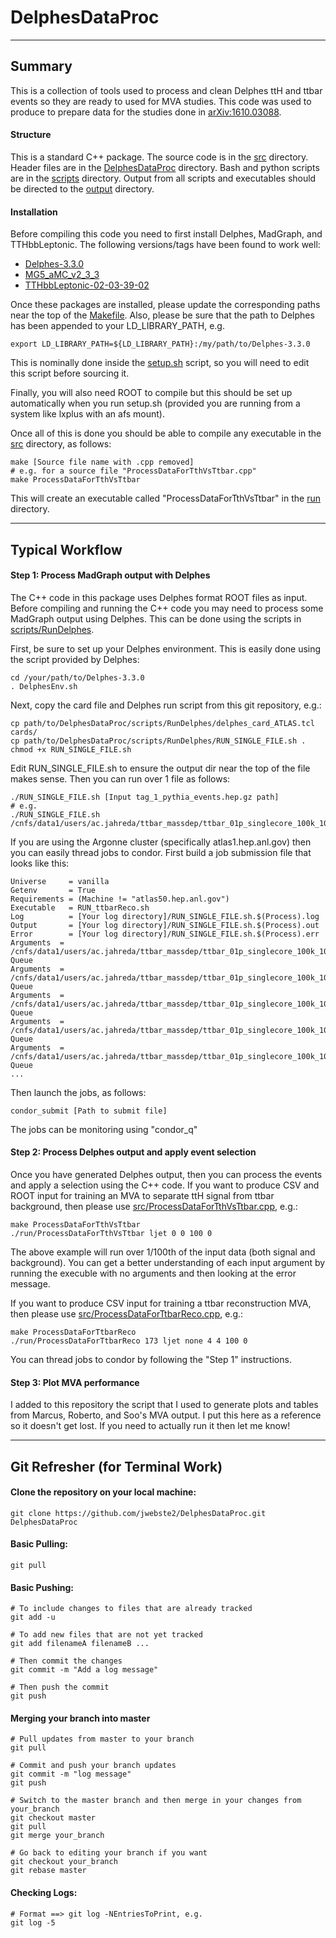 # DelphesDataProc

***
## Summary
This is a collection of tools used to process and clean Delphes ttH and ttbar events so they are ready to used for MVA studies. This code was used to produce to prepare data for the studies done in [arXiv:1610.03088](https://arxiv.org/abs/1610.03088).

#### Structure
This is a standard C++ package. The source code is in the [src](src/) directory. Header files are in the [DelphesDataProc](DelphesDataProc/) directory. Bash and python scripts are in the [scripts](scripts/) directory. Output from all scripts and executables should be directed to the [output](output/) directory.

#### Installation
Before compiling this code you need to first install Delphes, MadGraph, and TTHbbLeptonic. The following versions/tags have been found to work well:

* [Delphes-3.3.0](https://github.com/delphes/delphes/releases/tag/3.3.0)
* [MG5\_aMC\_v2\_3\_3](https://launchpad.net/mg5amcnlo/2.0/2.3.x/+download/MG5_aMC_v2.3.3.tar.gz)
* [TTHbbLeptonic-02-03-39-02](https://svnweb.cern.ch/cern/wsvn/atlasphys-hsg8/Physics/Higgs/HSG8/AnalysisCode/TTHbbLeptonic/tags/TTHbbLeptonic-02-03-39-02/)

Once these packages are installed, please update the corresponding paths near the top of the [Makefile](Makefile). Also, please be sure that the path to Delphes has been appended to your LD\_LIBRARY\_PATH, e.g.

    export LD_LIBRARY_PATH=${LD_LIBRARY_PATH}:/my/path/to/Delphes-3.3.0

This is nominally done inside the [setup.sh](setup.sh) script, so you will need to edit this script before sourcing it.

Finally, you will also need ROOT to compile but this should be set up automatically when you run setup.sh (provided you are running from a system like lxplus with an afs mount). 

Once all of this is done you should be able to compile any executable in the [src](src/) directory, as follows:

    make [Source file name with .cpp removed]
    # e.g. for a source file "ProcessDataForTthVsTtbar.cpp"
    make ProcessDataForTthVsTtbar

This will create an executable called "ProcessDataForTthVsTtbar" in the [run](run/) directory.

***
## Typical Workflow

#### Step 1: Process MadGraph output with Delphes
The C++ code in this package uses Delphes format ROOT files as input. Before compiling and running the C++ code you may need to process some MadGraph output using Delphes. This can be done using the scripts in [scripts/RunDelphes](scripts/RunDelphes/).

First, be sure to set up your Delphes environment. This is easily done using the script provided by Delphes:

    cd /your/path/to/Delphes-3.3.0
    . DelphesEnv.sh

Next, copy the card file and Delphes run script from this git repository, e.g.:

    cp path/to/DelphesDataProc/scripts/RunDelphes/delphes_card_ATLAS.tcl cards/
    cp path/to/DelphesDataProc/scripts/RunDelphes/RUN_SINGLE_FILE.sh .
    chmod +x RUN_SINGLE_FILE.sh

Edit RUN_SINGLE_FILE.sh to ensure the output dir near the top of the file makes sense. Then you can run over 1 file as follows:

    ./RUN_SINGLE_FILE.sh [Input tag_1_pythia_events.hep.gz path]
    # e.g.
    ./RUN_SINGLE_FILE.sh /cnfs/data1/users/ac.jahreda/ttbar_massdep/ttbar_01p_singlecore_100k_10_mass160_Feb23_111252/ttbar_01p/Events/run_01/tag_1_pythia_events.hep.gz

If you are using the Argonne cluster (specifically atlas1.hep.anl.gov) then you can easily thread jobs to condor. First build a job submission file that looks like this:

    Universe     = vanilla
    Getenv       = True
    Requirements = (Machine != "atlas50.hep.anl.gov")
    Executable   = RUN_ttbarReco.sh
    Log          = [Your log directory]/RUN_SINGLE_FILE.sh.$(Process).log
    Output       = [Your log directory]/RUN_SINGLE_FILE.sh.$(Process).out
    Error        = [Your log directory]/RUN_SINGLE_FILE.sh.$(Process).err
    Arguments  =  /cnfs/data1/users/ac.jahreda/ttbar_massdep/ttbar_01p_singlecore_100k_10_mass160_Feb23_111252/ttbar_01p/Events/run_01/tag_1_pythia_events.hep.gz
    Queue
    Arguments  =  /cnfs/data1/users/ac.jahreda/ttbar_massdep/ttbar_01p_singlecore_100k_10_mass170_Feb23_101906/ttbar_01p/Events/run_01/tag_1_pythia_events.hep.gz
    Queue
    Arguments  =  /cnfs/data1/users/ac.jahreda/ttbar_massdep/ttbar_01p_singlecore_100k_10_mass171_Feb23_102751/ttbar_01p/Events/run_01/tag_1_pythia_events.hep.gz
    Queue
    Arguments  =  /cnfs/data1/users/ac.jahreda/ttbar_massdep/ttbar_01p_singlecore_100k_10_mass172_Feb23_103653/ttbar_01p/Events/run_01/tag_1_pythia_events.hep.gz
    Queue
    Arguments  =  /cnfs/data1/users/ac.jahreda/ttbar_massdep/ttbar_01p_singlecore_100k_10_mass174_Feb23_104549/ttbar_01p/Events/run_01/tag_1_pythia_events.hep.gz
    Queue
    ...

Then launch the jobs, as follows:

    condor_submit [Path to submit file]

The jobs can be monitoring using "condor_q"

#### Step 2: Process Delphes output and apply event selection

Once you have generated Delphes output, then you can process the events and apply a selection using the C++ code. If you want to produce CSV and ROOT input for training an MVA to separate ttH signal from ttbar background, then please use [src/ProcessDataForTthVsTtbar.cpp](src/ProcessDataForTthVsTtbar.cpp), e.g.:

    make ProcessDataForTthVsTtbar
    ./run/ProcessDataForTthVsTtbar ljet 0 0 100 0

The above example will run over 1/100th of the input data (both signal and background). You can get a better understanding of each input argument by running the execuble with no arguments and then looking at the error message.

If you want to produce CSV input for training a ttbar reconstruction MVA, then please use [src/ProcessDataForTtbarReco.cpp](src/ProcessDataForTtbarReco.cpp), e.g.:

    make ProcessDataForTtbarReco
    ./run/ProcessDataForTtbarReco 173 ljet none 4 4 100 0

You can thread jobs to condor by following the "Step 1" instructions.

#### Step 3: Plot MVA performance
I added to this repository the script that I used to generate plots and tables from Marcus, Roberto, and Soo's MVA output. I put this here as a reference so it doesn't get lost. If you need to actually run it then let me know!

***
## Git Refresher (for Terminal Work)

#### Clone the repository on your local machine:
    git clone https://github.com/jwebste2/DelphesDataProc.git DelphesDataProc

#### Basic Pulling:
    git pull

#### Basic Pushing:
    # To include changes to files that are already tracked
    git add -u

    # To add new files that are not yet tracked
    git add filenameA filenameB ...

    # Then commit the changes    
    git commit -m "Add a log message"

    # Then push the commit
    git push

#### Merging your branch into master
    # Pull updates from master to your branch
    git pull

    # Commit and push your branch updates
    git commit -m "log message"
    git push

    # Switch to the master branch and then merge in your changes from your_branch
    git checkout master
    git pull
    git merge your_branch

    # Go back to editing your branch if you want
    git checkout your_branch
    git rebase master


#### Checking Logs:
    # Format ==> git log -NEntriesToPrint, e.g.
    git log -5

